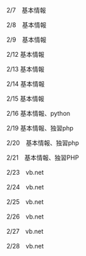 2/7　基本情報

2/8　基本情報

2/9　基本情報

2/12 基本情報

2/13 基本情報

2/14 基本情報

2/15 基本情報

2/16 基本情報、python

2/19 基本情報、独習php

2/20　基本情報、独習php

2/21　基本情報、独習PHP

2/23　vb.net

2/24　vb.net

2/25　vb.net

2/26　vb.net

2/27　vb.net

2/28　vb.net
